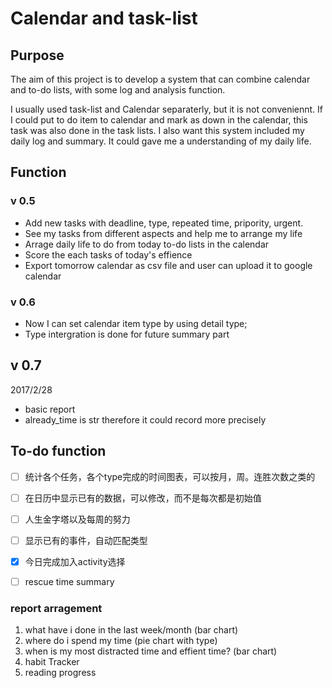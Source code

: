 # Calendar and task-list
## Purpose
The aim of this project is to develop a system that can combine calendar and to-do lists, with some log and analysis function.

I usually used task-list and Calendar separaterly, but it is not conveniennt. If I could put to do item to calendar and mark as down in the calendar, this task was also done in the task lists. I also want this system included my daily log and summary. It could gave me a understanding of my daily life. 

## Function
### v 0.5
- Add new tasks with deadline, type, repeated time, pripority, urgent.
- See my tasks from different aspects and help me to arrange my life
- Arrage daily life to do from today to-do lists in the calendar
- Score the each tasks of today's effience
- Export tomorrow calendar as csv file and user can upload it to google calendar

### v 0.6 
 - Now I can set calendar item type by using detail type;
 - Type intergration is done for future summary part

## v 0.7 
2017/2/28
 - basic report 
 - already_time is str therefore it could record more precisely


## To-do function

* [ ] 统计各个任务，各个type完成的时间图表，可以按月，周。连胜次数之类的
* [ ] 在日历中显示已有的数据，可以修改，而不是每次都是初始值
* [ ] 人生金字塔以及每周的努力
* [ ] 显示已有的事件，自动匹配类型
* [x] 今日完成加入activity选择
* [ ] rescue time summary


### report arragement
1. what have i done in the last week/month (bar chart)
2. where do i spend my time (pie chart with type)
3. when is my most distracted time and effient time? (bar chart)
4. habit Tracker 
5. reading progress